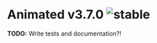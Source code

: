 
# Animated v3.7.0 ![stable](https://img.shields.io/badge/stability-stable-4EBA0F.svg?style=flat)

**TODO:** Write tests and documentation?!
